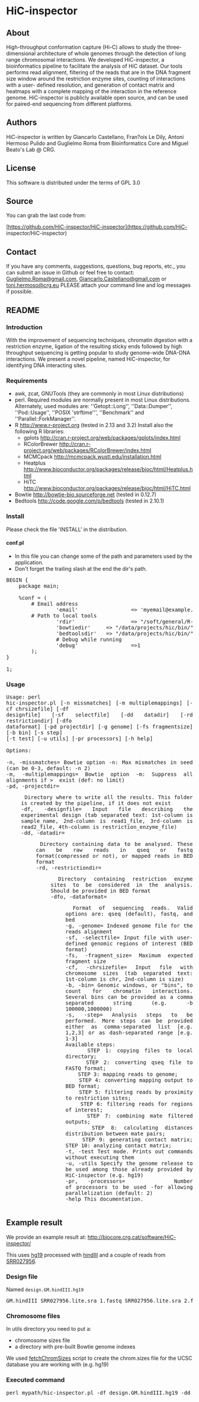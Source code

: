 HiC-inspector
========

## About

High-throughput conformation capture (Hi-C) allows to study the three-
dimensional architecture of whole genomes through the detection of long range
chromosomal interactions. We developed HiC-inspector, a bioinformatics
pipeline to facilitate the analysis of HiC dataset. Our tools performs read
alignment, filtering of the reads that are in the DNA fragment size window
around the restriction enzyme sites, counting of interactions with a user-
defined resolution, and generation of contact matrix and heatmaps with a
complete mapping of the interaction in the reference genome. HiC-inspector is
publicly available open source, and can be used for paired-end sequencing from
different platforms.

## Authors

HiC-inspector is written by Giancarlo Castellano, Fran?ois Le Dily, Antoni
Hermoso Pulido and Guglielmo Roma from Bioinformatics Core and Miguel Beato's
Lab @ CRG.

## License

This software is distributed under the terms of GPL 3.0

## Source

You can grab the last code from:

[https://github.com/HiC-inspector/HiC-inspector](https://github.com/HiC-
inspector/HiC-inspector)

## Contact

If you have any comments, suggestions, questions, bug reports, etc., you can
submit an issue in Github or feel free to contact: Guglielmo.Roma@gmail.com,
Giancarlo.Castellano@gmail.com or toni.hermoso@crg.eu PLEASE attach your
command line and log messages if possible.

## README

### Introduction

With the improvement of sequencing techniques, chromatin digestion with a
restriction enzyme, ligation of the resulting sticky ends followed by high
throughput sequencing is getting popular to study genome-wide DNA-DNA
interactions. We present a novel pipeline, named HiC-inspector, for
identifying DNA interacting sites.

### Requirements

  * awk, zcat, GNUTools (they are commonly in most Linux distributions)
  * perl. Required modules are normally present in most Linux distributions. Alternately, used modules are: ''Getopt::Long'', ''Data::Dumper'', ''Pod::Usage'', ''POSIX 'strftime''', ''Benchmark'' and ''Parallel::ForkManager''.
  * R http://www.r-project.org (tested in 2.13 and 3.2) Install also the following R libraries:
    * gplots http://cran.r-project.org/web/packages/gplots/index.html
    * RColorBrewer http://cran.r-project.org/web/packages/RColorBrewer/index.html
    * MCMCpack http://mcmcpack.wustl.edu/installation.html 
    * Heatplus http://www.bioconductor.org/packages/release/bioc/html/Heatplus.html
    * HiTC http://www.bioconductor.org/packages/release/bioc/html/HiTC.html
  * Bowtie http://bowtie-bio.sourceforge.net (tested in 0.12.7)
  * Bedtools http://code.google.com/p/bedtools (tested in 2.10.1)

### Install

Please check the file 'INSTALL' in the distribution.

#### conf.pl

  * In this file you can change some of the path and parameters used by the application.
  * Don't forget the trailing slash at the end the dir's path.

<pre>
BEGIN {
    package main;

    %conf = (
        # Email address
                'email'                 => 'myemail@example.com',
        # Path to local tools
                'rdir'                  => "/soft/general/R-2.13/bin/",
                'bowtiedir'     => "/data/projects/hic/bin/",
                'bedtoolsdir'   => "/data/projects/hic/bin/",
                # Debug while running
                'debug'                 =>1
        );
}

1;
</pre>

### Usage

<pre style="white-space: pre-wrap; text-align:justify;">
Usage: perl
hic-inspector.pl [-n missmatches] [-m multiplemappings] [-cf chrsizefile] [-df
designfile] [-sf selectfile] [-dd datadir] [-rd restrictiondir] [-dfo
dataformat] [-pd projectdir] [-g genome] [-fs fragmentsize] [-b bin] [-s step]
[-t test] [-u utils] [-pr processors] [-h help]

Options:

-n, -missmatches=<int> Bowtie option -n: Max mismatches in seed (can be 0-3, default: -n 2) 
-m, -multiplemappings=<int> Bowtie option -m: Suppress all alignments if > <int> exist (def: no limit) 
-pd, -projectdir=<dir> Directory where to write all the results. This folder is created by the pipeline, if it does not exist 
-df, -designfile=<file> Input file describing the experimental design (tab separated text: 1st-column is sample_name, 2nd-column is read1_file, 3rd-column is read2_file, 4th-column is restriction_enzyme_file) 
-dd, -datadir=<dir> Directory containing data to be analysed. These can be raw reads in qseq or fastq format(compressed or not), or mapped reads in BED format 
-rd, -restrictiondir=<dir> Directory containing restriction enzyme sites to be considered in the analysis. Should be provided in BED format 
-dfo, -dataformat=<dir> Format of sequencing reads. Valid options are: qseq (default), fastq, and bed 
-g, -genome=<file> Indexed genome file for the reads alignment 
-sf, -selectfile=<file> Input file with user-defined genomic regions of interest (BED format) 
-fs, -fragment_size=<num> Maximum expected fragment size 
-cf, -chrsizefile=<file> Input file with chromosome sizes (tab separated text: 1st-column is chr, 2nd-column is size) 
-b, -bin=<list> Genomic windows, or "bins", to count for chromatin interactions. Several bins can be provided as a comma separated string (e.g. -b 100000,1000000) 
-s, -step=<list> Analysis steps to be performed. More steps can be provided either as comma-separated list [e.g. 1,2,3] or as dash-separated range [e.g. 1-3] 
Available steps: 
	STEP 1: copying files to local directory; 
	STEP 2: converting qseq file to FASTQ format; 
	STEP 3: mapping reads to genome; 
	STEP 4: converting mapping output to BED format; 
	STEP 5: filtering reads by proximity to restriction sites; 
	STEP 6: filtering reads for regions of interest; 
	STEP 7: combining mate filtered outputs; 
	STEP 8: calculating distances distribution between mate pairs; 
	STEP 9: generating contact matrix; STEP 10: analyzing contact matrix; 
-t, -test Test mode. Prints out commands without executing them 
-u, -utils Specify the genome release to be used among those already provided by HiC-inspector (e.g. hg19) 
-pr,   -processors=<int>               Number of processors to be used -for allowing parallelization (default: 2)
-help This documentation. 
</pre>

## Example result

We provide an example result at: [http://biocore.crg.cat/software/HiC-
inspector/](http://biocore.crg.cat/software/HiC-inspector/)

This uses [hg19](http://hgdownload.cse.ucsc.edu/downloads.html) processed with
[hindIII](http://en.wikipedia.org/wiki/HindIII) and a couple of reads from [SRR027956](http://trace.ncbi.nlm.nih.gov/Traces/sra/sra.cgi?cmd=viewer&m=data&s=viewer&run=SRR027956).

### Design file

Named <code>design.GM.hindIII.hg19</code>
<pre>GM.hindIII SRR027956.lite.sra_1.fastq SRR027956.lite.sra_2.fastq hindIII.hg19.bed</pre>

### Chromosome files

In utils directory you need to put a:
* chromosome sizes file
* a directory with pre-built Bowtie genome indexes

We used [fetchChromSizes](http://hgdownload.cse.ucsc.edu/admin/exe/linux.x86_64/fetchChromSizes) script to create the chrom.sizes file for the UCSC database you are working with (e.g. hg19)


### Executed command

<pre>perl mypath/hic-inspector.pl -df design.GM.hindIII.hg19 -dd inputreadsdir -pd output/myproject.hindIII.hg19 -dfo fastq -u hg19 -b 1000000,10000000</pre>

